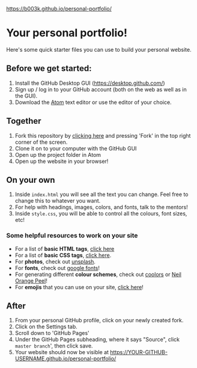 https://b003k.github.io/personal-portfolio/

# Your personal portfolio!

Here's some quick starter files you can use to build your personal website.

## Before we get started:
1. Install the GitHub Desktop GUI (https://desktop.github.com/)
2. Sign up / log in to your GitHub account (both on the web as well as in the GUI).
3. Download the <a href="https://atom.io/">Atom</a> text editor or use the editor of your choice.

## Together
1. Fork this repository by <a href="https://github.com/swbloom/personal-portfolio">clicking here</a> and pressing 'Fork' in the top right corner of the screen.
2. Clone it on to your computer with the GitHub GUI
3. Open up the project folder in Atom
4. Open up the website in your browser!

## On your own
1. Inside `index.html` you will see all the text you can change. Feel free to change this to whatever you want.
2. For help with headings, images, colors, and fonts, talk to the mentors!
3. Inside `style.css`, you will be able to control all the colours, font sizes, etc! 

### Some helpful resources to work on your site
- For a list of **basic HTML tags**, <a href="https://www.w3schools.com/tags/ref_byfunc.asp">click here</a>
- For a list of **basic CSS tags**, <a href="http://web.simmons.edu/~grabiner/comm244/weekthree/css-basic-properties.html">click here</a>.
- For **photos**, check out <a href="https://unsplash.com/">unsplash</a>.
- For **fonts**, check out <a href="https://fonts.google.com/">google fonts</a>!
- For generating different **colour schemes**, check out <a href="https://coolors.co/app">coolors</a> or <a href="http://colours.neilorangepeel.com/">Neil Orange Peel</a>!
- For **emojis** that you can use on your site, <a href="http://classic.getemoji.com/">click here</a>!

## After
1. From your personal GitHub profile, click on your newly created fork.
2. Click on the Settings tab.
3. Scroll down to 'GitHub Pages'
4. Under the GitHub Pages subheading, where it says "Source", click `master branch`', then click save.
5. Your website should now be visible at https://YOUR-GITHUB-USERNAME.github.io/personal-portfolio/
